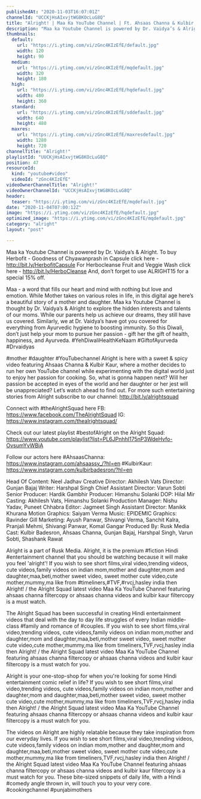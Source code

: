 ```yaml
---
publishedAt: "2020-11-03T16:07:01Z"
channelId: "UCCKjHsAIxvjtWG8KOcLuG8Q"
title: "Alright! | Maa Ka YouTube Channel | Ft. Ahsaas Channa & Kulbir Badesron"
description: "Maa ka Youtube Channel is powered by Dr. Vaidya’s & Alright.\nTo buy Herbofit - Goodness of Chyawanprash in Capsule click here - http://bit.ly/HerbofitCapsule\nFor Herbocleanse Fruit and Veggie Wash click here - http://bit.ly/HerboCleanse\nAnd, don’t forget to use ALRIGHT15 for a special 15% off. \n\nMaa - a word that fills our heart and mind with nothing but love and emotion. While Mother takes on various roles in life, in this digital age here’s a beautiful story of a mother and daughter. Maa ka Youtube Channel is thought by Dr. Vaidya’s & Alright to explore the hidden interests and talents of our moms.\nWhile our parents help us achieve our dreams, they still have us covered. Similarly, we at Dr. Vaidya’s have got you covered for everything from Ayurvedic hygiene to boosting immunity. So this Diwali, don’t just help your mom to pursue her passion - gift her the gift of health, happiness, and Ayurveda. \n#YehDiwaliHealthKeNaam #GiftofAyurveda #Drvaidyas\n\n#mother #daughter #YouTubechannel\nAlright is here with a sweet & spicy video featuring Ahsaas Channa & Kulbir Kaur, where a mother decides to run her own YouTube channel while experimenting with the digital world just to enjoy her passion for cooking. So, what is gonna happen next? Will her passion be accepted in eyes of the world and her daughter or her jest will be unappreciated? Let’s watch ahead to find out. For more such entertaining stories from Alright subscribe to our channel: http://bit.ly/alrightsquad\n\nConnect with #theAlrightSquad here\nFB: https://www.facebook.com/TheAlrightSquad\nIG: https://www.instagram.com/thealrightsquad/\n\nCheck out our latest playlist #bestofAlright on the Alright Squad: https://www.youtube.com/playlist?list=PL6JPnhhI175nP3WdeHvfo-OvsumYvWBiA\n\nFollow our actors here\n#AhsaasChanna: https://www.instagram.com/ahsaassy_/?hl=en\n#KulbirKaur: https://www.instagram.com/kulbirbadesron/?hl=en\n\nHead Of Content: Neel Jadhav\nCreative Director: Akhilesh Vats\nDirector: Gunjan Bajaj\nWriter: Harshpal Singh\nChief Assistant Director: Varun Sobti\nSenior Producer: Hardik Gambhir\nProducer: Himanshu Solanki\nDOP: Hilal Mir\nCasting: Akhilesh Vats, Himanshu Solanki\nProduction Manager: Nishu Yadav, Puneet Chhabra\nEditor: Jagmeet Singh\nAssistant Director: Manikk Khurana\nMotion Graphics: Saiyam Verma\nMusic: EPIDEMIC\nGraphics: Ravinder Gill\nMarketing: Ayush Panwar, Shivangi Verma, Sanchit Kalra, Pranjali Mehmi, Shivangi Panwar, Komal Gangar\nProduced By:  Rusk Media\nCast: Kulbir Badesron, Ahsaas Channa, Gunjan Bajaj, Harshpal Singh, Varun Sobti, Shashank Rawat\n\nAlright is a part of Rusk Media. Alright, it is the premium #fiction Hindi #entertainment channel that you should be watching because it will make you feel 'alright'! If you wish to see short films,viral video,trending videos, cute videos,family videos on indian mom,mother and daughter,mom and daughter,maa,beti,mother sweet video, sweet mother cute video,cute mother,mummy,ma like from #timeliners,#TVF,#rvcj,hasley india then Alright! / the Alright Squad latest video Maa Ka YouTube Channel featuring ahsaas channa filtercopy or ahsaas channa videos and kulbir kaur filtercopy is a must watch.\n\nThe Alright Squad has been successful in creating Hindi entertainment videos that deal with the day to day life struggles of every Indian middle-class #family and romance of #couples.  If you wish to see short films,viral video,trending videos, cute videos,family videos on indian mom,mother and daughter,mom and daughter,maa,beti,mother sweet video, sweet mother cute video,cute mother,mummy,ma like from timeliners,TVF,rvcj,hasley india then Alright! / the Alright Squad latest video Maa Ka YouTube Channel featuring ahsaas channa filtercopy or ahsaas channa videos and kulbir kaur filtercopy is a must watch for  you.\n\nAlright is your one-stop-shop for when you're looking for some Hindi entertainment comic relief in life? If you wish to see short films,viral video,trending videos, cute videos,family videos on indian mom,mother and daughter,mom and daughter,maa,beti,mother sweet video, sweet mother cute video,cute mother,mummy,ma like from timeliners,TVF,rvcj,hasley india then Alright! / the Alright Squad latest video Maa Ka YouTube Channel featuring ahsaas channa filtercopy or ahsaas channa videos and kulbir kaur filtercopy is a must watch for  you. \n\nThe videos on Alright are highly relatable because they take inspiration from our everyday lives. If you wish to see short films,viral video,trending videos, cute videos,family videos on indian mom,mother and daughter,mom and daughter,maa,beti,mother sweet video, sweet mother cute video,cute mother,mummy,ma like from timeliners,TVF,rvcj,hasley india then Alright! / the Alright Squad latest video Maa Ka YouTube Channel featuring ahsaas channa filtercopy or ahsaas channa videos and kulbir kaur filtercopy is a must watch for  you. These bite-sized snippets of daily life, with a Hindi #comedy angle thrown in, will touch you to your very core. #cookingchannel #punjabimothers"
thumbnails:
  default:
    url: "https://i.ytimg.com/vi/zGnc4KIzEfE/default.jpg"
    width: 120
    height: 90
  medium:
    url: "https://i.ytimg.com/vi/zGnc4KIzEfE/mqdefault.jpg"
    width: 320
    height: 180
  high:
    url: "https://i.ytimg.com/vi/zGnc4KIzEfE/hqdefault.jpg"
    width: 480
    height: 360
  standard:
    url: "https://i.ytimg.com/vi/zGnc4KIzEfE/sddefault.jpg"
    width: 640
    height: 480
  maxres:
    url: "https://i.ytimg.com/vi/zGnc4KIzEfE/maxresdefault.jpg"
    width: 1280
    height: 720
channelTitle: "Alright!"
playlistId: "UUCKjHsAIxvjtWG8KOcLuG8Q"
position: 47
resourceId:
  kind: "youtube#video"
  videoId: "zGnc4KIzEfE"
videoOwnerChannelTitle: "Alright!"
videoOwnerChannelId: "UCCKjHsAIxvjtWG8KOcLuG8Q"
header:
  teaser: "https://i.ytimg.com/vi/zGnc4KIzEfE/mqdefault.jpg"
date: "2020-11-04T07:00:12Z"
image: "https://i.ytimg.com/vi/zGnc4KIzEfE/hqdefault.jpg"
optimized_image: "https://i.ytimg.com/vi/zGnc4KIzEfE/mqdefault.jpg"
category: "alright"
layout: "post"

---
```

Maa ka Youtube Channel is powered by Dr. Vaidya’s & Alright.
To buy Herbofit - Goodness of Chyawanprash in Capsule click here - http://bit.ly/HerbofitCapsule
For Herbocleanse Fruit and Veggie Wash click here - http://bit.ly/HerboCleanse
And, don’t forget to use ALRIGHT15 for a special 15% off. 

Maa - a word that fills our heart and mind with nothing but love and emotion. While Mother takes on various roles in life, in this digital age here’s a beautiful story of a mother and daughter. Maa ka Youtube Channel is thought by Dr. Vaidya’s & Alright to explore the hidden interests and talents of our moms.
While our parents help us achieve our dreams, they still have us covered. Similarly, we at Dr. Vaidya’s have got you covered for everything from Ayurvedic hygiene to boosting immunity. So this Diwali, don’t just help your mom to pursue her passion - gift her the gift of health, happiness, and Ayurveda. 
#YehDiwaliHealthKeNaam #GiftofAyurveda #Drvaidyas

#mother #daughter #YouTubechannel
Alright is here with a sweet & spicy video featuring Ahsaas Channa & Kulbir Kaur, where a mother decides to run her own YouTube channel while experimenting with the digital world just to enjoy her passion for cooking. So, what is gonna happen next? Will her passion be accepted in eyes of the world and her daughter or her jest will be unappreciated? Let’s watch ahead to find out. For more such entertaining stories from Alright subscribe to our channel: http://bit.ly/alrightsquad

Connect with #theAlrightSquad here
FB: https://www.facebook.com/TheAlrightSquad
IG: https://www.instagram.com/thealrightsquad/

Check out our latest playlist #bestofAlright on the Alright Squad: https://www.youtube.com/playlist?list=PL6JPnhhI175nP3WdeHvfo-OvsumYvWBiA

Follow our actors here
#AhsaasChanna: https://www.instagram.com/ahsaassy_/?hl=en
#KulbirKaur: https://www.instagram.com/kulbirbadesron/?hl=en

Head Of Content: Neel Jadhav
Creative Director: Akhilesh Vats
Director: Gunjan Bajaj
Writer: Harshpal Singh
Chief Assistant Director: Varun Sobti
Senior Producer: Hardik Gambhir
Producer: Himanshu Solanki
DOP: Hilal Mir
Casting: Akhilesh Vats, Himanshu Solanki
Production Manager: Nishu Yadav, Puneet Chhabra
Editor: Jagmeet Singh
Assistant Director: Manikk Khurana
Motion Graphics: Saiyam Verma
Music: EPIDEMIC
Graphics: Ravinder Gill
Marketing: Ayush Panwar, Shivangi Verma, Sanchit Kalra, Pranjali Mehmi, Shivangi Panwar, Komal Gangar
Produced By:  Rusk Media
Cast: Kulbir Badesron, Ahsaas Channa, Gunjan Bajaj, Harshpal Singh, Varun Sobti, Shashank Rawat

Alright is a part of Rusk Media. Alright, it is the premium #fiction Hindi #entertainment channel that you should be watching because it will make you feel 'alright'! If you wish to see short films,viral video,trending videos, cute videos,family videos on indian mom,mother and daughter,mom and daughter,maa,beti,mother sweet video, sweet mother cute video,cute mother,mummy,ma like from #timeliners,#TVF,#rvcj,hasley india then Alright! / the Alright Squad latest video Maa Ka YouTube Channel featuring ahsaas channa filtercopy or ahsaas channa videos and kulbir kaur filtercopy is a must watch.

The Alright Squad has been successful in creating Hindi entertainment videos that deal with the day to day life struggles of every Indian middle-class #family and romance of #couples.  If you wish to see short films,viral video,trending videos, cute videos,family videos on indian mom,mother and daughter,mom and daughter,maa,beti,mother sweet video, sweet mother cute video,cute mother,mummy,ma like from timeliners,TVF,rvcj,hasley india then Alright! / the Alright Squad latest video Maa Ka YouTube Channel featuring ahsaas channa filtercopy or ahsaas channa videos and kulbir kaur filtercopy is a must watch for  you.

Alright is your one-stop-shop for when you're looking for some Hindi entertainment comic relief in life? If you wish to see short films,viral video,trending videos, cute videos,family videos on indian mom,mother and daughter,mom and daughter,maa,beti,mother sweet video, sweet mother cute video,cute mother,mummy,ma like from timeliners,TVF,rvcj,hasley india then Alright! / the Alright Squad latest video Maa Ka YouTube Channel featuring ahsaas channa filtercopy or ahsaas channa videos and kulbir kaur filtercopy is a must watch for  you. 

The videos on Alright are highly relatable because they take inspiration from our everyday lives. If you wish to see short films,viral video,trending videos, cute videos,family videos on indian mom,mother and daughter,mom and daughter,maa,beti,mother sweet video, sweet mother cute video,cute mother,mummy,ma like from timeliners,TVF,rvcj,hasley india then Alright! / the Alright Squad latest video Maa Ka YouTube Channel featuring ahsaas channa filtercopy or ahsaas channa videos and kulbir kaur filtercopy is a must watch for  you. These bite-sized snippets of daily life, with a Hindi #comedy angle thrown in, will touch you to your very core. #cookingchannel #punjabimothers